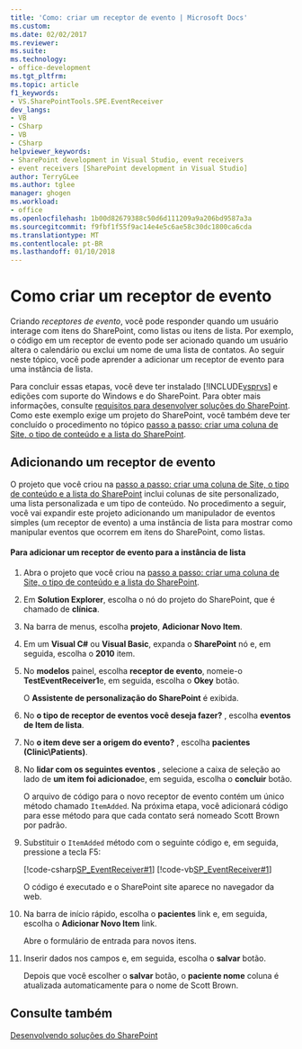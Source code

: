 ```yaml
---
title: 'Como: criar um receptor de evento | Microsoft Docs'
ms.custom: 
ms.date: 02/02/2017
ms.reviewer: 
ms.suite: 
ms.technology:
- office-development
ms.tgt_pltfrm: 
ms.topic: article
f1_keywords:
- VS.SharePointTools.SPE.EventReceiver
dev_langs:
- VB
- CSharp
- VB
- CSharp
helpviewer_keywords:
- SharePoint development in Visual Studio, event receivers
- event receivers [SharePoint development in Visual Studio]
author: TerryGLee
ms.author: tglee
manager: ghogen
ms.workload:
- office
ms.openlocfilehash: 1b00d82679388c50d6d111209a9a206bd9587a3a
ms.sourcegitcommit: f9fbf1f55f9ac14e4e5c6ae58c30dc1800ca6cda
ms.translationtype: MT
ms.contentlocale: pt-BR
ms.lasthandoff: 01/10/2018
---
```

# <a name="how-to-create-an-event-receiver"></a>Como criar um receptor de evento
  Criando *receptores de evento*, você pode responder quando um usuário interage com itens do SharePoint, como listas ou itens de lista. Por exemplo, o código em um receptor de evento pode ser acionado quando um usuário altera o calendário ou exclui um nome de uma lista de contatos. Ao seguir neste tópico, você pode aprender a adicionar um receptor de evento para uma instância de lista.  
  
 Para concluir essas etapas, você deve ter instalado [!INCLUDE[vsprvs](../sharepoint/includes/vsprvs-md.md)] e edições com suporte do Windows e do SharePoint. Para obter mais informações, consulte [requisitos para desenvolver soluções do SharePoint](../sharepoint/requirements-for-developing-sharepoint-solutions.md). Como este exemplo exige um projeto do SharePoint, você também deve ter concluído o procedimento no tópico [passo a passo: criar uma coluna de Site, o tipo de conteúdo e a lista do SharePoint](../sharepoint/walkthrough-create-a-site-column-content-type-and-list-for-sharepoint.md).  
  
## <a name="adding-an-event-receiver"></a>Adicionando um receptor de evento  
 O projeto que você criou na [passo a passo: criar uma coluna de Site, o tipo de conteúdo e a lista do SharePoint](../sharepoint/walkthrough-create-a-site-column-content-type-and-list-for-sharepoint.md) inclui colunas de site personalizado, uma lista personalizada e um tipo de conteúdo. No procedimento a seguir, você vai expandir este projeto adicionando um manipulador de eventos simples (um receptor de evento) a uma instância de lista para mostrar como manipular eventos que ocorrem em itens do SharePoint, como listas.  
  
#### <a name="to-add-an-event-receiver-to-the-list-instance"></a>Para adicionar um receptor de evento para a instância de lista  
  
1.  Abra o projeto que você criou na [passo a passo: criar uma coluna de Site, o tipo de conteúdo e a lista do SharePoint](../sharepoint/walkthrough-create-a-site-column-content-type-and-list-for-sharepoint.md).  
  
2.  Em **Solution Explorer**, escolha o nó do projeto do SharePoint, que é chamado de **clínica**.  
  
3.  Na barra de menus, escolha **projeto**, **Adicionar Novo Item**.  
  
4.  Em um **Visual C#** ou **Visual Basic**, expanda o **SharePoint** nó e, em seguida, escolha o **2010** item.  
  
5.  No **modelos** painel, escolha **receptor de evento**, nomeie-o **TestEventReceiver1**e, em seguida, escolha o **Okey** botão.  
  
     O **Assistente de personalização do SharePoint** é exibida.  
  
6.  No **o tipo de receptor de eventos você deseja fazer?** , escolha **eventos de Item de lista**.  
  
7.  No **o item deve ser a origem do evento?** , escolha **pacientes (Clinic\Patients)**.  
  
8.  No **lidar com os seguintes eventos** , selecione a caixa de seleção ao lado de **um item foi adicionado**e, em seguida, escolha o **concluir** botão.  
  
     O arquivo de código para o novo receptor de evento contém um único método chamado `ItemAdded`. Na próxima etapa, você adicionará código para esse método para que cada contato será nomeado Scott Brown por padrão.  
  
9. Substituir o `ItemAdded` método com o seguinte código e, em seguida, pressione a tecla F5:  
  
     [!code-csharp[SP_EventReceiver#1](../sharepoint/codesnippet/CSharp/CustomField1/TestEventReceiver1/TestEventReceiver1.cs#1)]
     [!code-vb[SP_EventReceiver#1](../sharepoint/codesnippet/VisualBasic/CustomField1_VB/EventReceiver1/EventReceiver1.vb#1)]  
  
     O código é executado e o SharePoint site aparece no navegador da web.  
  
10. Na barra de início rápido, escolha o **pacientes** link e, em seguida, escolha o **Adicionar Novo Item** link.  
  
     Abre o formulário de entrada para novos itens.  
  
11. Inserir dados nos campos e, em seguida, escolha o **salvar** botão.  
  
     Depois que você escolher o **salvar** botão, o **paciente nome** coluna é atualizada automaticamente para o nome de Scott Brown.  
  
## <a name="see-also"></a>Consulte também  
 [Desenvolvendo soluções do SharePoint](../sharepoint/developing-sharepoint-solutions.md)  
  
  